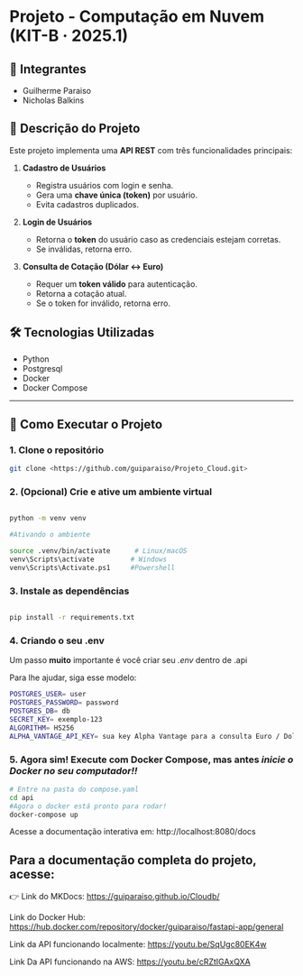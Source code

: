 # Projeto - Computação em Nuvem (KIT-B · 2025.1)

## 👥 Integrantes

- Guilherme Paraiso  
- Nicholas Balkins


## 🧾 Descrição do Projeto

Este projeto implementa uma **API REST** com três funcionalidades principais:

1. **Cadastro de Usuários**  
   - Registra usuários com login e senha.  
   - Gera uma **chave única (token)** por usuário.  
   - Evita cadastros duplicados.

2. **Login de Usuários**  
   - Retorna o **token** do usuário caso as credenciais estejam corretas.  
   - Se inválidas, retorna erro.

3. **Consulta de Cotação (Dólar ↔ Euro)**  
   - Requer um **token válido** para autenticação.  
   - Retorna a cotação atual.  
   - Se o token for inválido, retorna erro.


## 🛠️ Tecnologias Utilizadas

- Python  
- Postgresql  
- Docker  
- Docker Compose

---

## 🧪 Como Executar o Projeto

### 1. Clone o repositório

```bash
git clone <https://github.com/guiparaiso/Projeto_Cloud.git>

```

### 2. (Opcional) Crie e ative um ambiente virtual

``` bash

python -m venv venv

#Ativando o ambiente

source .venv/bin/activate      # Linux/macOS
venv\Scripts\activate         # Windows
venv\Scripts\Activate.ps1     #Powershell

```

### 3. Instale as dependências
```bash

pip install -r requirements.txt

```

### 4. Criando o seu .env

Um passo **muito** importante é você criar seu  _.env_ dentro de .api

Para lhe ajudar, siga esse modelo:

```bash
POSTGRES_USER= user
POSTGRES_PASSWORD= password
POSTGRES_DB= db
SECRET_KEY= exemplo-123
ALGORITHM= HS256
ALPHA_VANTAGE_API_KEY= sua key Alpha Vantage para a consulta Euro / Dolar funcionar!
```

### 5. Agora sim! Execute com Docker Compose, mas antes ***inicie o Docker no seu computador!!***

```bash
# Entre na pasta do compose.yaml
cd api
#Agora o docker está pronto para rodar!
docker-compose up
```

Acesse a documentação interativa em:
 http://localhost:8080/docs

## Para a documentação completa do projeto, acesse:

👉 Link do MKDocs: https://guiparaiso.github.io/Cloudb/



Link do Docker Hub:  https://hub.docker.com/repository/docker/guiparaiso/fastapi-app/general

Link da API funcionando localmente: https://youtu.be/SqUgc80EK4w

Link Da API funcionando na AWS: https://youtu.be/cRZtIGAxQXA


